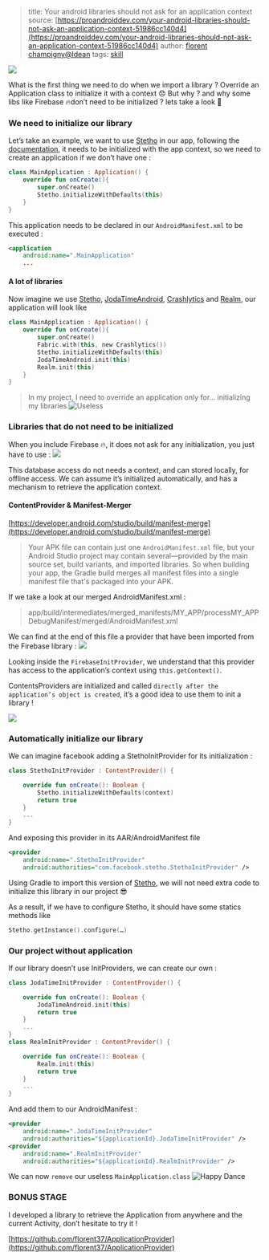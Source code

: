 > title: Your android libraries should not ask for an application context
> source: [https://proandroiddev.com/your-android-libraries-should-not-ask-an-application-context-51986cc140d4](https://proandroiddev.com/your-android-libraries-should-not-ask-an-application-context-51986cc140d4)
> author: [florent champigny@Idean](https://proandroiddev.com/@champigny.florent)
> tags: [skill]()

![](https://miro.medium.com/max/3426/1*OLkHyo2H7KPpTwFs4LhkSA.png)

What is the first thing we need to do when we import a library ? Override an Application class to initialize it with a context 😞 But why ? and why some libs like Firebase 🔥don’t need to be initialized ? lets take a look 🧐

### We need to initialize our library
Let’s take an example, we want to use [Stetho](http://facebook.github.io/stetho/) in our app, following the [documentation](http://facebook.github.io/stetho/), it needs to be initialized with the app context, so we need to create an application if we don’t have one :
``` kotlin
class MainApplication : Application() {
    override fun onCreate(){
        super.onCreate()
        Stetho.initializeWithDefaults(this)
    }
}
```
This application needs to be declared in our `AndroidManifest.xml` to be executed :
``` xml
<application
    android:name=".MainApplication"
    ...
```
#### A lot of libraries
Now imagine we use [Stetho](http://facebook.github.io/stetho/), [JodaTimeAndroid](https://github.com/dlew/joda-time-android), [Crashlytics](https://try.crashlytics.com/) and [Realm](https://realm.io/), our application will look like
``` kotlin
class MainApplication : Application() {
    override fun onCreate(){
        super.onCreate()
        Fabric.with(this, new Crashlytics())
        Stetho.initializeWithDefaults(this)
        JodaTimeAndroid.init(this)
        Realm.init(this)
    }
}
```
> In my project, I need to override an application only for… initializing my libraries
![Useless](https://miro.medium.com/max/920/1*Tv5tuGfjnq7dYR5OFGQ3Uw.gif)

### Libraries that do not need to be initialized
When you include Firebase 🔥, it does not ask for any initialization, you just have to use :
![](https://miro.medium.com/max/2816/1*o5FgZDQsCIpsebk3ggGpag.png)

This database access do not needs a context, and can stored locally, for offline access. We can assume it’s initialized automatically, and has a mechanism to retrieve the application context.

#### ContentProvider & Manifest-Merger
[https://developer.android.com/studio/build/manifest-merge](https://developer.android.com/studio/build/manifest-merge)

> Your APK file can contain just one `AndroidManifest.xml` file, but your Android Studio project may contain several—provided by the main source set, build variants, and imported libraries. So when building your app, the Gradle build merges all manifest files into a single manifest file that's packaged into your APK.

If we take a look at our merged AndroidManifest.xml :

> app/build/intermediates/merged_manifests/MY_APP/processMY_APPDebugManifest/merged/AndroidManifest.xml

We can find at the end of this file a provider that have been imported from the Firebase library :
![](https://miro.medium.com/max/3196/1*p0_tM6nve95xg_T-VfRogQ.png)

Looking inside the `FirebaseInitProvider`, we understand that this provider has access to the application’s context using `this.getContext()`.

ContentsProviders are initialized and called `directly after the application’s object is created`, it’s a good idea to use them to init a library !

![](https://miro.medium.com/max/3912/1*SYKn4jBiiFhiN5SzdkenGw.png)

### Automatically initialize our library
We can imagine facebook adding a StethoInitProvider for its initialization :
``` kotlin
class StethoInitProvider : ContentProvider() {

    override fun onCreate(): Boolean {
        Stetho.initializeWithDefaults(context)
        return true
    }
    ...
}
```
And exposing this provider in its AAR/AndroidManifest file
``` xml
<provider
    android:name=".StethoInitProvider"
    android:authorities="com.facebook.stetho.StethoInitProvider" />
```

Using Gradle to import this version of [Stetho](http://facebook.github.io/stetho/), we will not need extra code to initialize this library in our project 😎

As a result, if we have to configure Stetho, it should have some statics methods like

``` kotlin
Stetho.getInstance().configure(…)
```

### Our project without application
If our library doesn’t use InitProviders, we can create our own :
``` kotlin
class JodaTimeInitProvider : ContentProvider() {

    override fun onCreate(): Boolean {
        JodaTimeAndroid.init(this)
        return true
    }
    ...
}
class RealmInitProvider : ContentProvider() {

    override fun onCreate(): Boolean {
        Realm.init(this)
        return true
    }
    ...
}
```
And add them to our AndroidManifest :
``` xml
<provider
    android:name=".JodaTimeInitProvider"
    android:authorities="${applicationId}.JodaTimeInitProvider" />
<provider
    android:name=".RealmInitProvider"
    android:authorities="${applicationId}.RealmInitProvider" />
```
We can now `remove` our useless `MainApplication.class`
![Happy Dance](https://miro.medium.com/max/500/1*5lVoGX22SPqF8AnZpWvV8Q.gif)

### BONUS STAGE
I developed a library to retrieve the Application from anywhere and the current Activity, don’t hesitate to try it !

[https://github.com/florent37/ApplicationProvider](https://github.com/florent37/ApplicationProvider)


